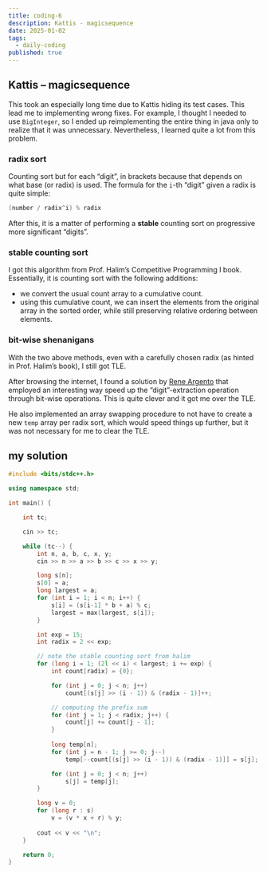 ```yaml
---
title: coding-6
description: Kattis - magicsequence
date: 2025-01-02
tags:
  - daily-coding
published: true
---
```

## Kattis – magicsequence
This took an especially long time due to Kattis hiding its test cases. This lead me to implementing wrong fixes. For example, I thought I needed to use `BigInteger`, so I ended up reimplementing the entire thing in java only to realize that it was unnecessary. Nevertheless, I learned quite a lot from this problem.
### radix sort
Counting sort but for each “digit”, in brackets because that depends on what base (or radix) is used. The formula for the `i`-th “digit” given a radix is quite simple:
```cpp
(number / radix^i) % radix
```

After this, it is a matter of performing a **stable** counting sort on progressive more significant “digits”.
### stable counting sort
I got this algorithm from Prof. Halim’s Competitive Programming I book. Essentially, it is counting sort with the following additions:
- we convert the usual count array to a cumulative count.
- using this cumulative count, we can insert the elements from the original array in the sorted order, while still preserving relative ordering between elements.
### bit-wise shenanigans
With the two above methods, even with a carefully chosen radix (as hinted in Prof. Halim’s book), I still got TLE. 

After browsing the internet, I found a solution by [Rene Argento](https://github.com/reneargento/competitive-programming-4/blob/master/src/chapter2/section2/g/special/sorting/problems/MagicSequence.java) that employed an interesting way speed up the “digit”-extraction operation through bit-wise operations. This is quite clever and it got me over the TLE.

He also implemented an array swapping procedure to not have to create a new `temp` array per radix sort, which would speed things up further, but it was not necessary for me to clear the TLE.
## my solution
```cpp
#include <bits/stdc++.h>

using namespace std;

int main() {

    int tc;

    cin >> tc;

    while (tc--) {
        int n, a, b, c, x, y;
        cin >> n >> a >> b >> c >> x >> y;

        long s[n];
        s[0] = a;
        long largest = a;
        for (int i = 1; i < n; i++) {
            s[i] = (s[i-1] * b + a) % c;
            largest = max(largest, s[i]);
        }

        int exp = 15;
        int radix = 2 << exp;

        // note the stable counting sort from halim
        for (long i = 1; (2l << i) < largest; i += exp) {
            int count[radix] = {0};

            for (int j = 0; j < n; j++)
                count[(s[j] >> (i - 1)) & (radix - 1)]++;

            // computing the prefix sum
            for (int j = 1; j < radix; j++) {
                count[j] += count[j - 1];
            }
            
            long temp[n];
            for (int j = n - 1; j >= 0; j--)
                temp[--count[(s[j] >> (i - 1)) & (radix - 1)]] = s[j];

            for (int j = 0; j < n; j++)
                s[j] = temp[j];
        }

        long v = 0;
        for (long r : s)
            v = (v * x + r) % y;
        
        cout << v << "\n";
    }

    return 0;
}
```